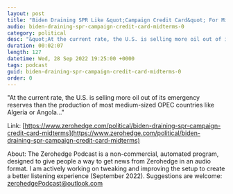 ```yaml
---
layout: post
title: "Biden Draining SPR Like &quot;Campaign Credit Card&quot; For Midterms"
audio: biden-draining-spr-campaign-credit-card-midterms-0
category: political
desc: "&quot;At the current rate, the U.S. is selling more oil out of its emergency reserves than the production of most medium-sized OPEC countries like Algeria or Angola...&quot;"
duration: 00:02:07
length: 127
datetime: Wed, 28 Sep 2022 19:25:00 +0000
tags: podcast
guid: biden-draining-spr-campaign-credit-card-midterms-0
order: 0
---
```

&quot;At the current rate, the U.S. is selling more oil out of its emergency reserves than the production of most medium-sized OPEC countries like Algeria or Angola...&quot;

Link: [https://www.zerohedge.com/political/biden-draining-spr-campaign-credit-card-midterms](https://www.zerohedge.com/political/biden-draining-spr-campaign-credit-card-midterms)

About: The Zerohedge Podcast is a non-commercial, automated program, designed to give people a way to get news from Zerohedge in an audio format.  I am actively working on tweaking and improving the setup to create a better listening experience (September 2022).  Suggestions are welcome: [zerohedgePodcast@outlook.com](mailto:zerohedgePodcast@outlook.com)